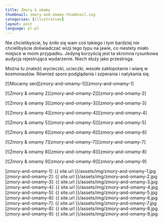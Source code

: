 ```yaml
---
title: Zmory & omamy
thumbnail: zmory-and-omamy-thumbnail.svg
categories: [illustration]
layout: post
language: pl-pl
---
```


Nie chcielibyście, by śniło się wam coś takiego i tym bardziej nie chcielibyście doświadczać wizji tego typu na jawie, co niestety miało miejsce w moim przypadku. Jedyną korzyścią jest ta skromna rysunkowa audycja rejestrująca wydarzenie. Niech służy jako przestroga.

Można tu znaleźć wycieczki, ucieczki, wesołe zakłopotanie i wiarę w kosmonautów. Również sporo podglądania i szperania i natykania się.

[![Mocarny sen][zmory-and-omamy-1]][zmory-and-omamy-1]

[![Zmory & omamy 2][zmory-and-omamy-2]][zmory-and-omamy-2]

[![Zmory & omamy 3][zmory-and-omamy-3]][zmory-and-omamy-3]

[![Zmory & omamy 4][zmory-and-omamy-4]][zmory-and-omamy-4]

[![Zmory & omamy 5][zmory-and-omamy-5]][zmory-and-omamy-5]

[![Zmory & omamy 6][zmory-and-omamy-6]][zmory-and-omamy-6]

[![Zmory & omamy 7][zmory-and-omamy-7]][zmory-and-omamy-7]

[![Zmory & omamy 8][zmory-and-omamy-8]][zmory-and-omamy-8]

[![Zmory & omamy 9][zmory-and-omamy-9]][zmory-and-omamy-9]

[zmory-and-omamy-1]: {{ site.url }}/assets/img/zmory-and-omamy-1.jpg
[zmory-and-omamy-2]: {{ site.url }}/assets/img/zmory-and-omamy-2.jpg
[zmory-and-omamy-3]: {{ site.url }}/assets/img/zmory-and-omamy-3.jpg
[zmory-and-omamy-4]: {{ site.url }}/assets/img/zmory-and-omamy-4.jpg
[zmory-and-omamy-5]: {{ site.url }}/assets/img/zmory-and-omamy-5.jpg
[zmory-and-omamy-6]: {{ site.url }}/assets/img/zmory-and-omamy-6.jpg
[zmory-and-omamy-7]: {{ site.url }}/assets/img/zmory-and-omamy-7.jpg
[zmory-and-omamy-8]: {{ site.url }}/assets/img/zmory-and-omamy-8.jpg
[zmory-and-omamy-9]: {{ site.url }}/assets/img/zmory-and-omamy-9.jpg
